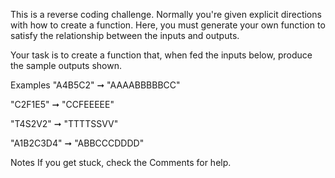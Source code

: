 This is a reverse coding challenge. Normally you're given explicit directions with how to create a function. Here, you must generate your own function to satisfy the relationship between the inputs and outputs.

Your task is to create a function that, when fed the inputs below, produce the sample outputs shown.

Examples
"A4B5C2" ➞ "AAAABBBBBCC"

"C2F1E5" ➞ "CCFEEEEE"

"T4S2V2" ➞ "TTTTSSVV"

"A1B2C3D4" ➞ "ABBCCCDDDD"

Notes
If you get stuck, check the Comments for help.